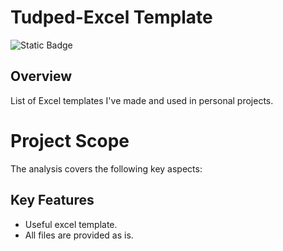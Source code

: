 # Tudped-Excel Template

![Static Badge](https://img.shields.io/badge/Excel-Intermediate-blue)

## Overview
List of Excel templates I've made and used in personal projects.

# Project Scope
The analysis covers the following key aspects:

## Key Features
- Useful excel template.
- All files are provided as is.
